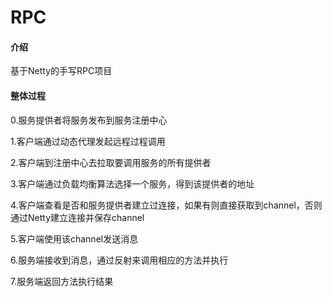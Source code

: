 # RPC

#### 介绍
基于Netty的手写RPC项目

#### 整体过程
0.服务提供者将服务发布到服务注册中心

1.客户端通过动态代理发起远程过程调用

2.客户端到注册中心去拉取要调用服务的所有提供者

3.客户端通过负载均衡算法选择一个服务，得到该提供者的地址

4.客户端查看是否和服务提供者建立过连接，如果有则直接获取到channel，否则通过Netty建立连接并保存channel

5.客户端使用该channel发送消息

6.服务端接收到消息，通过反射来调用相应的方法并执行

7.服务端返回方法执行结果